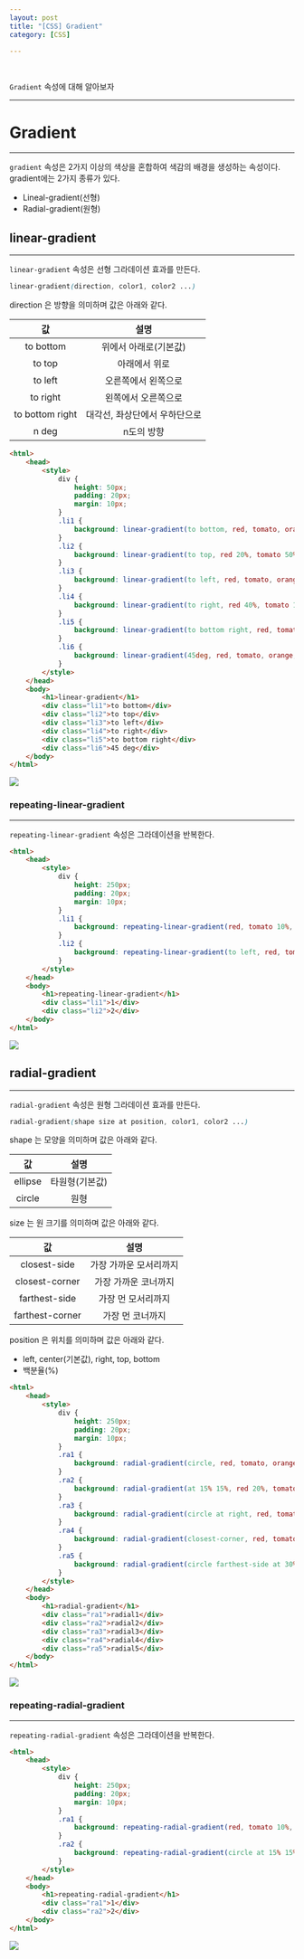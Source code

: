 ```yaml
---
layout: post
title: "[CSS] Gradient"
category: [CSS]

---
```

<br>

`Gradient` 속성에 대해 알아보자
<!-- more -->

<hr>

# Gradient
---
`gradient` 속성은 2가지 이상의 색상을 혼합하여 색감의 배경을 생성하는 속성이다. gradient에는 2가지 종류가 있다.
- Lineal-gradient(선형)
- Radial-gradient(원형)

## linear-gradient
---
`linear-gradient` 속성은 선형 그라데이션 효과를 만든다.

```css
linear-gradient(direction, color1, color2 ...)
```

direction 은 방향을 의미하며 값은 아래와 같다.

|값|설명|
|:---:|:---:|
|to bottom|위에서 아래로(기본값)|
|to top|아래에서 위로|
|to left|오른쪽에서 왼쪽으로|
|to right|왼쪽에서 오른쪽으로|
|to bottom right|대각선, 좌상단에서 우하단으로|
|n deg|n도의 방향|

```html
<html>
    <head>
        <style>
            div {
                height: 50px;
                padding: 20px;
                margin: 10px;
            }
            .li1 {
                background: linear-gradient(to bottom, red, tomato, orange, yellow);
            }
            .li2 {
                background: linear-gradient(to top, red 20%, tomato 50%, orange, yellow);
            }
            .li3 {
                background: linear-gradient(to left, red, tomato, orange, yellow);
            }
            .li4 {
                background: linear-gradient(to right, red 40%, tomato 10%, orange 20%, yellow);
            }
            .li5 {
                background: linear-gradient(to bottom right, red, tomato, orange, yellow);
            }
            .li6 {
                background: linear-gradient(45deg, red, tomato, orange, yellow);
            }
        </style>
    </head>
    <body>
        <h1>linear-gradient</h1>
        <div class="li1">to bottom</div>
        <div class="li2">to top</div>
        <div class="li3">to left</div>
        <div class="li4">to right</div>
        <div class="li5">to bottom right</div>
        <div class="li6">45 deg</div>
    </body>
</html>
```
<img src="https://sanggil1107.github.io//public/img/css/linear.PNG" >
<br>

### repeating-linear-gradient
--- 
`repeating-linear-gradient` 속성은 그라데이션을 반복한다.

```html
<html>
    <head>
        <style>
            div {
                height: 250px;
                padding: 20px;
                margin: 10px;
            }
            .li1 {
                background: repeating-linear-gradient(red, tomato 10%, orange 20%);
            }
            .li2 {
                background: repeating-linear-gradient(to left, red, tomato, orange 40%);
            }
        </style>
    </head>
    <body>
        <h1>repeating-linear-gradient</h1>
        <div class="li1">1</div>
        <div class="li2">2</div>
    </body>
</html>
```
<img src="https://sanggil1107.github.io//public/img/css/linearrepeat.PNG" >
<br>

## radial-gradient
---
`radial-gradient` 속성은 원형 그라데이션 효과를 만든다.

```css
radial-gradient(shape size at position, color1, color2 ...)
```

shape 는 모양을 의미하며 값은 아래와 같다.

|값|설명|
|:---:|:---:|
|ellipse|타원형(기본값)|
|circle|원형|

size 는 원 크기를 의미하며 값은 아래와 같다.

|값|설명|
|:---:|:---:|
|closest-side|가장 가까운 모서리까지|
|closest-corner|가장 가까운 코너까지|
|farthest-side|가장 먼 모서리까지|
|farthest-corner|가장 먼 코너까지|

position 은 위치를 의미하며 값은 아래와 같다.
- left, center(기본값), right, top, bottom
- 백분율(%)

```html
<html>
    <head>
        <style>
            div {
                height: 250px;
                padding: 20px;
                margin: 10px;
            }
            .ra1 {
                background: radial-gradient(circle, red, tomato, orange);
            }
            .ra2 {
                background: radial-gradient(at 15% 15%, red 20%, tomato 50%, orange);
            }
            .ra3 {
                background: radial-gradient(circle at right, red, tomato, orange);
            }
            .ra4 {
                background: radial-gradient(closest-corner, red, tomato, orange 20%);
            }
            .ra5 {
                background: radial-gradient(circle farthest-side at 30% 90%, red, tomato, orange);
            }
        </style>
    </head>
    <body>
        <h1>radial-gradient</h1>
        <div class="ra1">radial1</div>
        <div class="ra2">radial2</div>
        <div class="ra3">radial3</div>
        <div class="ra4">radial4</div>
        <div class="ra5">radial5</div>
    </body>
</html>
```
<img src="https://sanggil1107.github.io//public/img/css/radial.PNG" >
<br>

### repeating-radial-gradient
--- 
`repeating-radial-gradient` 속성은 그라데이션을 반복한다.

```html
<html>
    <head>
        <style>
            div {
                height: 250px;
                padding: 20px;
                margin: 10px;
            }
            .ra1 {
                background: repeating-radial-gradient(red, tomato 10%, orange 20%);
            }
            .ra2 {
                background: repeating-radial-gradient(circle at 15% 15%, red, tomato, orange 40%);
            }
        </style>
    </head>
    <body>
        <h1>repeating-radial-gradient</h1>
        <div class="ra1">1</div>
        <div class="ra2">2</div>
    </body>
</html>
```
<img src="https://sanggil1107.github.io//public/img/css/radialrepeat.PNG" >
<br>